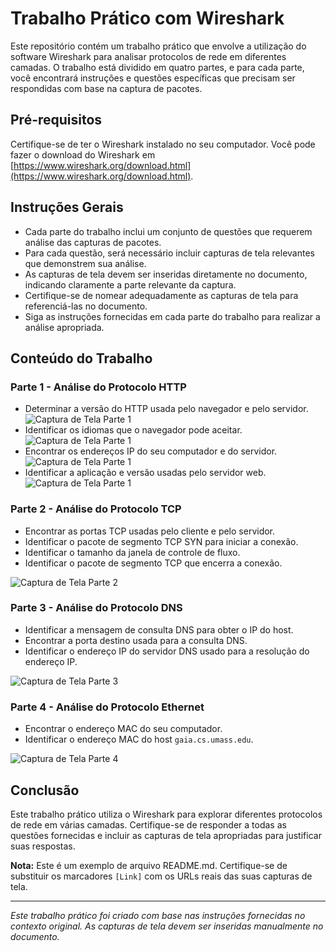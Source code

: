 # Trabalho Prático com Wireshark

Este repositório contém um trabalho prático que envolve a utilização do software Wireshark para analisar protocolos de rede em diferentes camadas. O trabalho está dividido em quatro partes, e para cada parte, você encontrará instruções e questões específicas que precisam ser respondidas com base na captura de pacotes.

## Pré-requisitos

Certifique-se de ter o Wireshark instalado no seu computador. Você pode fazer o download do Wireshark em [https://www.wireshark.org/download.html](https://www.wireshark.org/download.html).

## Instruções Gerais

- Cada parte do trabalho inclui um conjunto de questões que requerem análise das capturas de pacotes.
- Para cada questão, será necessário incluir capturas de tela relevantes que demonstrem sua análise.
- As capturas de tela devem ser inseridas diretamente no documento, indicando claramente a parte relevante da captura.
- Certifique-se de nomear adequadamente as capturas de tela para referenciá-las no documento.
- Siga as instruções fornecidas em cada parte do trabalho para realizar a análise apropriada.

## Conteúdo do Trabalho

### Parte 1 - Análise do Protocolo HTTP

- Determinar a versão do HTTP usada pelo navegador e pelo servidor.
![Captura de Tela Parte 1](screenshots/parte1.png)
- Identificar os idiomas que o navegador pode aceitar.
![Captura de Tela Parte 1](screenshots/parte1.png)
- Encontrar os endereços IP do seu computador e do servidor.
![Captura de Tela Parte 1](screenshots/parte1.png)
- Identificar a aplicação e versão usadas pelo servidor web.
![Captura de Tela Parte 1](screenshots/parte1.png)

### Parte 2 - Análise do Protocolo TCP

- Encontrar as portas TCP usadas pelo cliente e pelo servidor.
- Identificar o pacote de segmento TCP SYN para iniciar a conexão.
- Identificar o tamanho da janela de controle de fluxo.
- Identificar o pacote de segmento TCP que encerra a conexão.

![Captura de Tela Parte 2](screenshots/parte2.png)

### Parte 3 - Análise do Protocolo DNS

- Identificar a mensagem de consulta DNS para obter o IP do host.
- Encontrar a porta destino usada para a consulta DNS.
- Identificar o endereço IP do servidor DNS usado para a resolução do endereço IP.

![Captura de Tela Parte 3](screenshots/parte3.png)

### Parte 4 - Análise do Protocolo Ethernet

- Encontrar o endereço MAC do seu computador.
- Identificar o endereço MAC do host `gaia.cs.umass.edu`.

![Captura de Tela Parte 4](screenshots/parte4.png)

## Conclusão

Este trabalho prático utiliza o Wireshark para explorar diferentes protocolos de rede em várias camadas. Certifique-se de responder a todas as questões fornecidas e incluir as capturas de tela apropriadas para justificar suas respostas.

**Nota:** Este é um exemplo de arquivo README.md. Certifique-se de substituir os marcadores `[Link]` com os URLs reais das suas capturas de tela.

--- 

*Este trabalho prático foi criado com base nas instruções fornecidas no contexto original. As capturas de tela devem ser inseridas manualmente no documento.*

